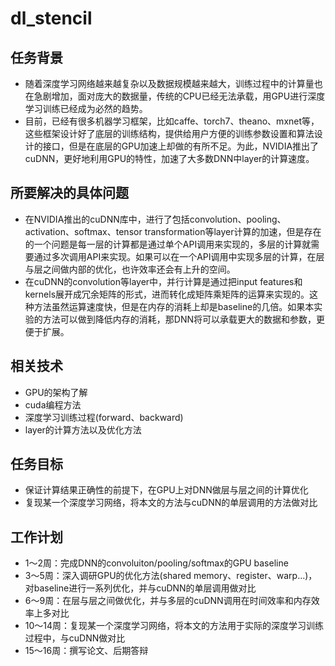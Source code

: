 # dl_stencil
## 任务背景
* 随着深度学习网络越来越复杂以及数据规模越来越大，训练过程中的计算量也在急剧增加，面对庞大的数据量，传统的CPU已经无法承载，用GPU进行深度学习训练已经成为必然的趋势。
* 目前，已经有很多机器学习框架，比如caffe、torch7、theano、mxnet等，这些框架设计好了底层的训练结构，提供给用户方便的训练参数设置和算法设计的接口，但是在底层的GPU加速上却做的有所不足。为此，NVIDIA推出了cuDNN，更好地利用GPU的特性，加速了大多数DNN中layer的计算速度。

## 所要解决的具体问题
* 在NVIDIA推出的cuDNN库中，进行了包括convolution、pooling、activation、softmax、tensor transformation等layer计算的加速，但是存在的一个问题是每一层的计算都是通过单个API调用来实现的，多层的计算就需要通过多次调用API来实现。如果可以在一个API调用中实现多层的计算，在层与层之间做内部的优化，也许效率还会有上升的空间。
* 在cuDNN的convolution等layer中，并行计算是通过把input features和kernels展开成冗余矩阵的形式，进而转化成矩阵乘矩阵的运算来实现的。这种方法虽然运算速度快，但是在内存的消耗上却是baseline的几倍。如果本实验的方法可以做到降低内存的消耗，那DNN将可以承载更大的数据和参数，更便于扩展。

## 相关技术
* GPU的架构了解
* cuda编程方法
* 深度学习训练过程(forward、backward)
* layer的计算方法以及优化方法

## 任务目标
* 保证计算结果正确性的前提下，在GPU上对DNN做层与层之间的计算优化
* 复现某一个深度学习网络，将本文的方法与cuDNN的单层调用的方法做对比

## 工作计划
* 1～2周：完成DNN的convoluiton/pooling/softmax的GPU baseline
* 3～5周：深入调研GPU的优化方法(shared memory、register、warp...)，对baseline进行一系列优化，并与cuDNN的单层调用做对比
* 6～9周：在层与层之间做优化，并与多层的cuDNN调用在时间效率和内存效率上多对比
* 10～14周：复现某一个深度学习网络，将本文的方法用于实际的深度学习训练过程中，与cuDNN做对比
* 15～16周：撰写论文、后期答辩
